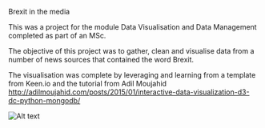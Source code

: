 Brexit in the media


This was a project for the module Data Visualisation and Data Management completed as part of an MSc.

The objective of this project was to gather, clean and visualise data from a number of news sources that contained the word Brexit.

The visualisation was complete by leveraging and learning from a template from Keen.io and the tutorial from Adil Moujahid http://adilmoujahid.com/posts/2015/01/interactive-data-visualization-d3-dc-python-mongodb/


![Alt text](Brexit_Dashboard/Visualisation_Web_App/ScreenShot/Dashboard.png?raw=true "Data Dashboard")